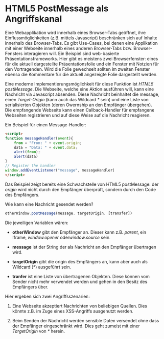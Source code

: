 # HTML5 PostMessage als Angriffskanal

Eine Webapplikation wird innerhalb eines Browser-Tabs geöffnet, ihre
Einflussmöglichkeiten (z.B. mittels Javascript) beschränken sich auf
Inhalte innerhalb des Browser-Tabs. Es gibt Use-Cases, bei denen eine
Applikation mit einer Webseite innerhalb eines anderen Browser-Tabs bzw.
Browser-Fensters interagieren will. Ein Beispiel sind web-basierte
Präsentationsframeworks. Hier gibt es meistens zwei Browserfenster:
eines für die aktuell dargestellte Präsentationsfolie und ein Fenster
mit Notzien für den Vortragenden. Wird die Folie gewechselt sollten im
zweiten Fenster ebenso die Kommentare für die aktuell angezeigte Folie
dargestellt werden.

Eine moderne Implementierungsmöglichkeit für diese Funktion ist *HTML5
postMessage*. Die Webseite, welche eine Aktion ausführen will, kann eine
Nachricht via Javascript absenden. Diese Nachricht beinhaltet die
message, einen *Target-Origin* (kann auch das Wildcard *\** sein) und
eine Liste von serialisierten Objekten (deren Owernship an den Empfänger
übergehen). Die empfangende Webseite kann einen Callback-Handler für
empfangene Webseiten registrieren und auf diese Weise auf die Nachricht
reagieren.

Ein Beispiel für einen Message-Handler:

```html
<script>
function messageHandler(event){
    from = "From: " + event.origin;
    data = "Data: " + event.data;
    alert(from);
    alert(data)
}
// Register the handler
window.addEventListener("message", messageHandler)
</script>
```

Das Beispiel zeigt bereits eine Schwachstelle von HTML5 postMessage: der
*origin* wird nicht durch den Empfänger überprüft, sondern durch den
Code des Empfängers.

Wie kann eine Nachricht gesendet werden?

```javascript
otherWindow.postMessage(message, targetOrigin, [transfer])
```

Die jeweiligen Variablen wären:

- **otherWindow** gibt den Empfänger an. Dieser kann z.B. *parent*,
  ein Iframe, *window.opener* oder*window.source* sein.

- **message** ist der String der als Nachricht an den Empfänger
  übertragen wird.

- **targetOrigin** gibt die origin des Empfängers an, kann aber auch
  als Wildcard (*\**) ausgeführt sein.

- **tranfer** ist eine Liste von übertragenen Objekten. Diese können
  vom Sender nicht mehr verwendet werden und gehen in den Besitz des
  Empfängers über.

Hier ergeben sich zwei Angriffsszenarien:

1. Eine Webseite akzeptiert Nachrichten von beliebigen Quellen. Dies
   könnte z.B. im Zuge eines XSS-Angriffs ausgenutzt werden.

2. Beim Senden der Nachricht werden sensible Daten versendet ohne dass
   der Empfänger eingeschränkt wird. Dies geht zumeist mit einer
   *TargetOrigin* von *\** herein.
